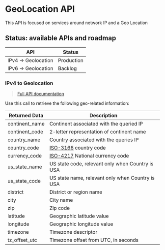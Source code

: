 # GeoLocation API

This API is focused on services around network IP and a Geo Location

## Status: available APIs and roadmap

| API | Status |
| --- | --- |
| IPv4 -> Geolocation | Production | 
| IPv6 -> Geolocation | Backlog |


### IPv4 to Geolocation
> [Full API documentation](https://tooltap.stoplight.io/docs/tooltap-api-services/b6bb5530e4aa5-resolve-i-pv4-to-geo-location)

Use this call to retrieve the following geo-related information:

| Returned Data | Description |
| --- | --- |
| continent_name | Continent associated with the queried IP |
| continent_code | 2-letter representation of continent name |
| country_name | Country associated with the queries IP |
| country_code | [ISO-3166](https://en.wikipedia.org/wiki/ISO_3166-1_alpha-2) country code | 
| currency_code | [ISO-4217](https://en.wikipedia.org/wiki/ISO_4217) National currency code |
| us_state_name | US state code, relevant only when Country is USA |
| us_state_code | US state name, relevant only when Country is USA |
| district | District or region name |
| city | City name |
| zip | Zip code |
| latitude | Geographic latitude value |
| longitude | Geographic longitude value |
| timezone | Timezone descriptor |
| tz_offset_utc | Timezone offset from UTC, in seconds |

